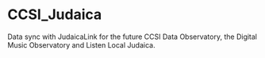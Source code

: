 # CCSI_Judaica
Data sync with JudaicaLink for the future CCSI Data Observatory, the Digital Music Observatory and Listen Local Judaica.
